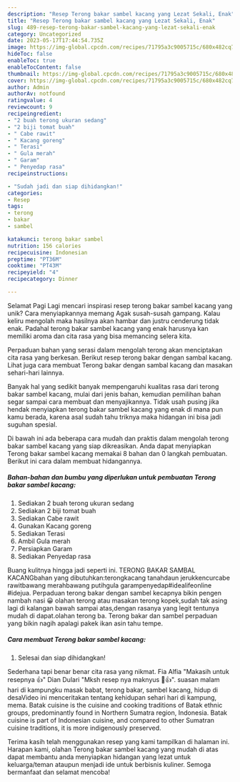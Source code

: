 ```yaml
---
description: "Resep Terong bakar sambel kacang yang Lezat Sekali, Enak"
title: "Resep Terong bakar sambel kacang yang Lezat Sekali, Enak"
slug: 489-resep-terong-bakar-sambel-kacang-yang-lezat-sekali-enak
category: Uncategorized
date: 2023-05-17T17:44:54.735Z
image: https://img-global.cpcdn.com/recipes/71795a3c9005715c/680x482cq70/terong-bakar-sambel-kacang-foto-resep-utama.jpg
hideToc: false
enableToc: true
enableTocContent: false
thumbnail: https://img-global.cpcdn.com/recipes/71795a3c9005715c/680x482cq70/terong-bakar-sambel-kacang-foto-resep-utama.jpg
cover: https://img-global.cpcdn.com/recipes/71795a3c9005715c/680x482cq70/terong-bakar-sambel-kacang-foto-resep-utama.jpg
author: Admin
authorAv: notfound
ratingvalue: 4
reviewcount: 9
recipeingredient:
- "2 buah terong ukuran sedang"
- "2 biji tomat buah"
- " Cabe rawit"
- " Kacang goreng"
- " Terasi"
- " Gula merah"
- " Garam"
- " Penyedap rasa"
recipeinstructions:

- "Sudah jadi dan siap dihidangkan!"
categories:
- Resep
tags:
- terong
- bakar
- sambel

katakunci: terong bakar sambel 
nutrition: 156 calories
recipecuisine: Indonesian
preptime: "PT36M"
cooktime: "PT43M"
recipeyield: "4"
recipecategory: Dinner

---
```



Selamat Pagi Lagi mencari inspirasi resep terong bakar sambel kacang yang unik? Cara menyiapkannya memang Agak susah-susah gampang. Kalau keliru mengolah maka hasilnya akan hambar dan justru cenderung tidak enak. Padahal terong bakar sambel kacang yang enak harusnya kan memiliki aroma dan cita rasa yang bisa memancing selera kita.


Perpaduan bahan yang serasi dalam mengolah terong akan menciptakan cita rasa yang berkesan. Berikut resep terong bakar dengan sambal kacang. Lihat juga cara membuat Terong bakar dengan sambal kacang dan masakan sehari-hari lainnya.

Banyak hal yang sedikit banyak mempengaruhi kualitas rasa dari terong bakar sambel kacang, mulai dari jenis bahan, kemudian pemilihan bahan segar sampai cara membuat dan menyajikannya. Tidak usah pusing jika hendak menyiapkan terong bakar sambel kacang yang enak di mana pun kamu berada, karena asal sudah tahu triknya maka hidangan ini bisa jadi suguhan spesial.


Di bawah ini ada beberapa cara mudah dan praktis dalam mengolah terong bakar sambel kacang yang siap dikreasikan. Anda dapat menyiapkan Terong bakar sambel kacang memakai 8 bahan dan 0 langkah pembuatan. Berikut ini cara dalam membuat hidangannya.

<!--inarticleads1-->

##### Bahan-bahan dan bumbu yang diperlukan untuk pembuatan Terong bakar sambel kacang:

1. Sediakan 2 buah terong ukuran sedang
1. Sediakan 2 biji tomat buah
1. Sediakan  Cabe rawit
1. Gunakan  Kacang goreng
1. Sediakan  Terasi
1. Ambil  Gula merah
1. Persiapkan  Garam
1. Sediakan  Penyedap rasa


Buang kulitnya hingga jadi seperti ini. TERONG BAKAR SAMBAL KACANGbahan yang dibutuhkan:terongkacang tanahdaun jerukkencurcabe rawitbawang merahbawang putihgula garampenyedap#idealifeonline #idejua. Perpaduan terong bakar dengan sambel kecapnya bikin pengen nambah nasi 😀 olahan terong atau masakan terong kopek,sudah tak asing lagi di kalangan bawah sampai atas,dengan rasanya yang legit tentunya mudah di dapat.olahan terong ba. Terong bakar dan sambel perpaduan yang bikin nagih apalagi pakek ikan asin tahu tempe. 

<!--inarticleads2-->

##### Cara membuat Terong bakar sambel kacang:


1. Selesai dan siap dihidangkan!

Sederhana tapi benar benar cita rasa yang nikmat. Fia Alfia &#34;Makasih untuk resepnya 👍&#34; Dian Dulari &#34;Mksh resep nya maknyus 🤤👍&#34;. suasan malam hari di kampungku masak babat, terong bakar, sambel kacang, hidup di desaVideo ini menceritakan tentang kehidupan sehari hari di kampung, mema. Batak cuisine is the cuisine and cooking traditions of Batak ethnic groups, predominantly found in Northern Sumatra region, Indonesia. Batak cuisine is part of Indonesian cuisine, and compared to other Sumatran cuisine traditions, it is more indigenously preserved. 

Terima kasih telah menggunakan resep yang kami tampilkan di halaman ini. Harapan kami, olahan Terong bakar sambel kacang yang mudah di atas dapat membantu anda menyiapkan hidangan yang lezat untuk keluarga/teman ataupun menjadi ide untuk berbisnis kuliner. Semoga bermanfaat dan selamat mencoba!

